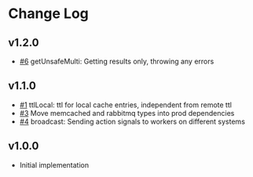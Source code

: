# Change Log

## v1.2.0

- [#6](https://github.com/codenothing/level-two/pull/6) getUnsafeMulti: Getting results only, throwing any errors

## v1.1.0

- [#1](https://github.com/codenothing/level-two/pull/1) ttlLocal: ttl for local cache entries, independent from remote ttl
- [#3](https://github.com/codenothing/level-two/pull/3) Move memcached and rabbitmq types into prod dependencies
- [#4](https://github.com/codenothing/level-two/pull/4) broadcast: Sending action signals to workers on different systems

## v1.0.0

- Initial implementation
